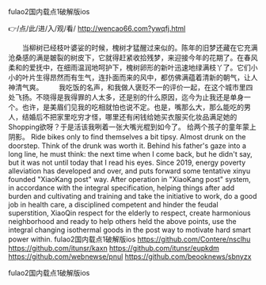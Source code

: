 
fulao2国内载点1破解版ios




👉/点/此/进/入/观/看/ http://wencao66.com?ywqfj.html




　　当柳树已经枝叶婆娑的时候，槐树才猛醒过来似的。陈年的旧梦还藏在它充满沧桑感的满是皴裂的树皮下，它就得赶紧收拾残梦，来迎接今年的花期了。在春风柔和的爱抚中，在细雨温润地呵护下，槐树卵形的新叶迅速地绿满枝丫了。它们小小的叶片生得昂然而有生气，连扑面而来的风中，都仿佛满蕴着清新的朝气，让人神清气爽。
　　我吃饭的名声，和我做人褒贬不一的评价一起，在这个城市里四处飞扬。不晓得是我得罪的人太多，还是别的什么原因，迄今为止我还是单身一个。也许，是美眉们见我的吃相就怕也说不定。也是，嘴那么大，那么能吃的男人，结婚后不把家里吃穷才怪，哪里还有闲钱给她买衣服买化妆品满足她的Shopping欲呀？于是活该我咧着一张大嘴光棍到如今了。
给两个孩子的童年蒙上阴影。
Ride bikes only to find themselves a bit tipsy.
Almost drunk on the doorstep.
Think of the drunk was worth it.
Behind his father's gaze into a long line, he must think: the next time when I come back, but he didn't say, but it was not until today that I read his eyes.
Since 2019, energy poverty alleviation has developed and over, and puts forward some tentative xinyu founded "XiaoKang post" way.
After operation in "XiaoKang post" system, in accordance with the integral specification, helping things after add burden and cultivating and training and take the initiative to work, do a good job in health care, a disciplined competent and hinder the feudal superstition, XiaoQin respect for the elderly to respect, create harmonious neighborhood and ready to help others held the above points, use the integral changing isothermal goods in the post way to motivate hard smart power within.
fulao2国内载点1破解版ios https://github.com/Contere/nsclhu
https://github.com/itunsr/kaxn
https://github.com/itunsr/eupkdm
https://github.com/webnewse/pnul
https://github.com/beooknews/sbnyzx





fulao2国内载点1破解版ios
